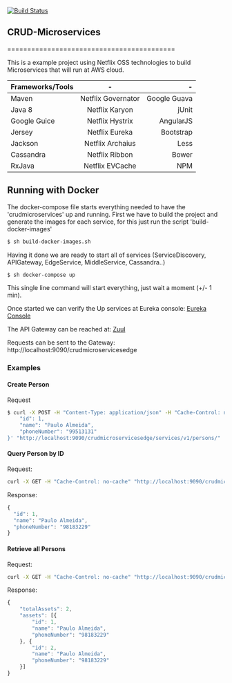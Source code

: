 [![Build Status](https://travis-ci.org/materasystems/crud-microservices.svg?branch=master)](https://travis-ci.org/materasystems/crud-microservices)

## CRUD-Microservices
==========================================

This is a example project using Netflix OSS technologies to build Microservices that will run at AWS cloud.

| Frameworks/Tools | -                  | -            |
| ---------------- |:------------------:| ------------:|
| Maven            | Netflix Governator | Google Guava |
| Java 8           | Netflix Karyon     | jUnit        |
| Google Guice     | Netflix Hystrix    | AngularJS    |
| Jersey           | Netflix Eureka     | Bootstrap    |
| Jackson          | Netflix Archaius   | Less         |
| Cassandra        | Netflix Ribbon     | Bower        |
| RxJava           | Netflix EVCache    | NPM          |

## Running with Docker
The docker-compose file starts everything needed to have the 'crudmicroservices' up and running. First we have to build the project and generate the images for each service, for this just run the script 'build-docker-images'

```sh
$ sh build-docker-images.sh
```

Having it done we are ready to start all of services (ServiceDiscovery, APIGateway, EdgeService, MiddleService, Cassandra..)

```sh
$ sh docker-compose up
```

This single line command will start everything, just wait a moment (+/- 1 min).

Once started we can verify the Up services at Eureka console: [Eureka Console](http://localhost:8080/eureka)

The API Gateway can be reached at: [Zuul](http://localhost:9090)

Requests can be sent to the Gateway: http://localhost:9090/crudmicroservicesedge

### Examples
#### Create Person
Request
```sh
$ curl -X POST -H "Content-Type: application/json" -H "Cache-Control: no-cache" -d '{
	"id": 1,
	"name": "Paulo Almeida",
	"phoneNumber": "99513131"
}' "http://localhost:9090/crudmicroservicesedge/services/v1/persons/"
```

#### Query Person by ID
Request:
```sh
curl -X GET -H "Cache-Control: no-cache" "http://localhost:9090/crudmicroservicesedge/services/v1/persons/1"
```
Response:
```javascript
{
  "id": 1,
  "name": "Paulo Almeida",
  "phoneNumber": "98183229"
}
```

#### Retrieve all Persons
Request:
```sh
curl -X GET -H "Cache-Control: no-cache" "http://localhost:9090/crudmicroservicesedge/services/v1/persons"
```
Response:
```javascript
{
	"totalAssets": 2,
	"assets": [{
		"id": 1,
		"name": "Paulo Almeida",
		"phoneNumber": "98183229"
	}, {
		"id": 2,
		"name": "Paulo Almeida",
		"phoneNumber": "98183229"
	}]
}
```
